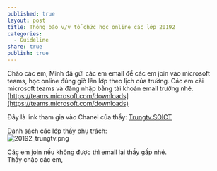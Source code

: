 ```yaml
---
published: true
layout: post
title: Thông báo v/v tổ chức học online các lớp 20192
categories:
  - Guideline
share: true
publish: true
---
```

Chào các em, 
Mình đã gửi các em email để các em join vào microsoft teams, học online đúng giờ lên lớp theo lịch của trường. 
Các em cài microsoft teams và đăng nhập bằng tài khoản email trường nhé. 
[https://teams.microsoft.com/downloads](https://teams.microsoft.com/downloads)

Đây là link tham gia vào Chanel của thầy: [Trungtv.SOICT](https://teams.microsoft.com/l/team/19%3a9c2c9c0d6af3493dac64fe25a4c7c424%40thread.skype/conversations?groupId=83d5c695-8fe0-4b12-aa3a-94dff1562b2e&tenantId=06f1b89f-07e8-464f-b408-ec1b45703f31)

Danh sách các lớp thầy phụ trách:  
![20192_trungtv.png]({{site.baseurl}}/img/upload/20192_trungtv.png)


Các em join nếu không được thì email lại thầy gấp nhé.  
Thầy chào các em,
